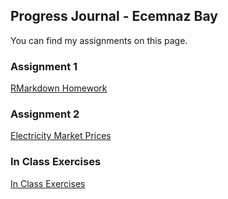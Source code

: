 ## Progress Journal - Ecemnaz Bay 

You can find my assignments on this page. 

### Assignment 1
[RMarkdown Homework](https://pjournal.github.io/boun01-Ecemnaz0/RMarkdown_Homework0.html)

### Assignment 2
[Electricity Market Prices](https://pjournal.github.io/boun01-Ecemnaz0/Assignment-2-Electricity-Market-Prices.html)

### In Class Exercises
[In Class Exercises](https://github.com/pjournal/boun01-Ecemnaz0/tree/gh-pages/In%20Class%20)
